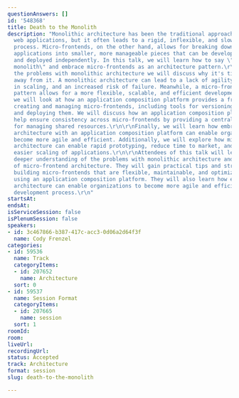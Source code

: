 ```yaml
---
questionAnswers: []
id: '548368'
title: Death to the Monolith
description: "Monolithic architecture has been the traditional approach for building
  web applications, but it often leads to a rigid, inflexible, and slow development
  process. Micro-frontends, on the other hand, allows for breaking down large, complex
  applications into smaller, more manageable pieces that can be developed, tested,
  and deployed independently. In this talk, we will learn how to say \"death to the
  monolith\" and embrace micro-frontends as an architecture pattern.\r\n\r\nBy exploring
  the problems with monolithic architecture we will discuss why it's time to move
  away from it. A monolithic architecture can lead to a lack of agility, difficulty
  in scaling, and an increased risk of failure. Meanwhile, a micro-frontend architecture
  pattern allows for a more flexible, scalable, and efficient development process.\r\n\r\nNext,
  we will look at how an application composition platform provides a framework for
  creating and managing micro-frontends, including tools for versioning, testing,
  and deploying them. We will discuss how an application composition platform can
  help ensure consistency across micro-frontends by providing a centralized location
  for managing shared resources.\r\n\r\nFinally, we will learn how embracing micro-frontend
  architecture with an application composition platform can enable organizations to
  become more agile and efficient. Additionally, we will explore how micro-frontend
  architecture can enable rapid prototyping, reduce time to market, and allow for
  easier scaling of applications.\r\n\r\nAttendees of this talk will leave with a
  deeper understanding of the problems with monolithic architecture and the benefits
  of micro-frontend architecture. They will gain practical tips and strategies for
  building micro-frontends that are flexible, maintainable, and optimized for performance
  using an application composition platform. They will also learn how embracing micro-frontend
  architecture can enable organizations to become more agile and efficient in their
  development process.\r\n"
startsAt: 
endsAt: 
isServiceSession: false
isPlenumSession: false
speakers:
- id: 3c467866-b387-417c-acc3-0d06a2d64f3f
  name: Cody Frenzel
categories:
- id: 59536
  name: Track
  categoryItems:
  - id: 207652
    name: Architecture
  sort: 0
- id: 59537
  name: Session Format
  categoryItems:
  - id: 207665
    name: session
  sort: 1
roomId: 
room: 
liveUrl: 
recordingUrl: 
status: Accepted
track: Architecture
format: session
slug: death-to-the-monolith

---
```

